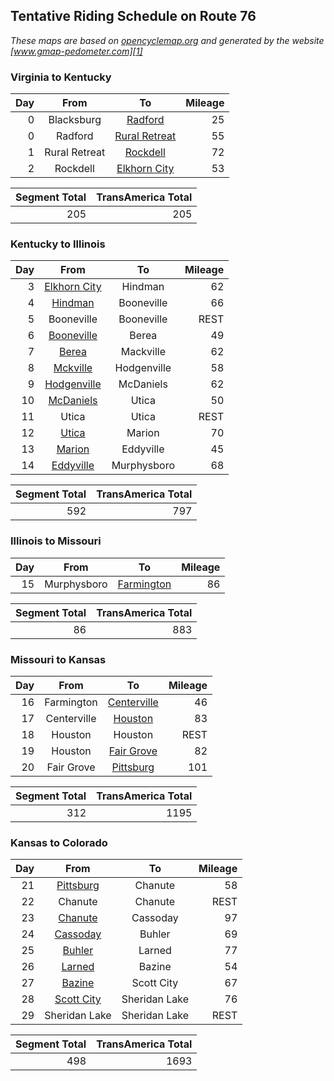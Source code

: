 ## Tentative Riding Schedule on Route 76

*These maps are based on [opencyclemap.org][0] and generated by the website [www.gmap-pedometer.com][1]*

### Virginia to Kentucky
| Day | From          |       To           | Mileage |
|----:|:-------------:|:------------------:|--------:|
|  0  | Blacksburg    | [Radford][2]       |      25 |
|  0  | Radford       | [Rural Retreat][3] |      55 |
|  1  | Rural Retreat | [Rockdell][4]      |      72 |
|  2  | Rockdell      | [Elkhorn City][5]  |      53 |

| Segment Total | TransAmerica Total |
|--------------:|-------------------:|
|           205 |                205 |

### Kentucky to Illinois
| Day | From              |       To     | Mileage |
|----:|:-----------------:|:------------:|--------:|
|  3  | [Elkhorn City][6] | Hindman      |      62 |
|  4  | [Hindman][7]      | Booneville   |      66 |
|  5  | Booneville        | Booneville   |    REST |
|  6  | [Booneville][8]   | Berea        |      49 |
|  7  | [Berea][9]        | Mackville    |      62 |
|  8  | [Mckville][10]    | Hodgenville  |      58 |
|  9  | [Hodgenville][11] | McDaniels    |      62 |
| 10  | [McDaniels][12]   | Utica        |      50 |
| 11  | Utica             | Utica        |    REST |
| 12  | [Utica][13]       | Marion       |      70 |
| 13  | [Marion][14]      | Eddyville    |      45 |
| 14  | [Eddyville][15]   | Murphysboro  |      68 |

| Segment Total | TransAmerica Total |
|--------------:|-------------------:|
|           592 |                797 |

### Illinois to Missouri
| Day | From          |       To          | Mileage |
|----:|:-------------:|:-----------------:|--------:|
| 15  | Murphysboro   | [Farmington][16]  |      86 |

| Segment Total | TransAmerica Total |
|--------------:|-------------------:|
|           86  |                883 |


### Missouri to Kansas
| Day | From          |       To          | Mileage |
|----:|:-------------:|:-----------------:|--------:|
| 16  | Farmington    | [Centerville][17] |      46 |
| 17  | Centerville   | [Houston][18]     |      83 |
| 18  | Houston       | Houston           |    REST |
| 19  | Houston       | [Fair Grove][19]  |      82 |
| 20  | Fair Grove    | [Pittsburg][20]  |      101 |

| Segment Total | TransAmerica Total |
|--------------:|-------------------:|
|           312 |               1195 |

### Kansas to Colorado
| Day | From              |    To         | Mileage |
|----:|:-----------------:|:-------------:|--------:|
| 21  | [Pittsburg][21]   | Chanute       |      58 |
| 22  |  Chanute          | Chanute       |    REST |
| 23  |  [Chanute][22]    | Cassoday      |      97 |
| 24  |  [Cassoday][23]   | Buhler        |      69 |
| 25  |  [Buhler][24]     | Larned        |      77 |
| 26  |  [Larned][25]     | Bazine        |      54 |
| 27  |  [Bazine][26]     | Scott City    |      67 |
| 28  |  [Scott City][27] | Sheridan Lake |      76 |
| 29  |  Sheridan Lake    | Sheridan Lake |    REST |

| Segment Total | TransAmerica Total |
|--------------:|-------------------:|
|         498   |            1693    |


[0]: http://opencyclemap.org "open cycle map"
[1]: http://www.gmap-pedometer.com "gmap-pedometer"
[2]: http://www.gmap-pedometer.com/?r=6211651 "Bburg to Radford"
[3]: http://www.gmap-pedometer.com/?r=6211653 "Radford to Rural Retreat"
[4]: http://www.gmap-pedometer.com/?r=6220038 "Rural Retreat to Rockdell"

[5]: http://www.gmap-pedometer.com/?r=6220040 "Rockdell to Elkhorn City"
[6]: http://www.gmap-pedometer.com/?r=6220049 "Elkhorn City to Hindman"
[7]: http://www.gmap-pedometer.com/?r=6220062 "Hindman to Booneville"
[8]: http://www.gmap-pedometer.com/?r=6220073 "Booneville to Berea"
[9]: http://www.gmap-pedometer.com/?r=6220552 "Berea to Mackville"

[10]: http://www.gmap-pedometer.com/?r=6221631 "Mackville to Hodgenville"
[11]: http://www.gmap-pedometer.com/?r=6221633 "Hodgenville to McDaniels"
[12]: http://www.gmap-pedometer.com/?r=6221638 "McDaniels to Utica"
[13]: http://www.gmap-pedometer.com/?r=6221695 "Utica to Marion"
[14]: http://www.gmap-pedometer.com/?r=6221712 "Marion to Eddyville"

[15]: http://www.gmap-pedometer.com/?r=6221720 "Eddyville to Murphysboro"
[16]: http://www.gmap-pedometer.com/?r=6221728 "Murphysboro to Farmington"
[17]: http://www.gmap-pedometer.com/?r=6221736 "Farmington to Centerville"
[18]: http://www.gmap-pedometer.com/?r=6221741 "Centerville to Houston"
[19]: http://www.gmap-pedometer.com/?r=6221773 "Houston to Fair Grove"

[20]: http://www.gmap-pedometer.com/?r=6222787 "Fair Grove to Pittsburg"
[21]: http://www.gmap-pedometer.com/?r=6222799 "Pittsburg to Chanute"
[22]: http://www.gmap-pedometer.com/?r=6222814 "Chanute to Cassody"
[23]: http://www.gmap-pedometer.com/?r=6222819 "Cassody to Buhler"
[24]: http://www.gmap-pedometer.com/?r=6222827 "Buhler to Larned"

[25]: http://www.gmap-pedometer.com/?r=6222842 "Larned to Bazine"
[26]: http://www.gmap-pedometer.com/?r=6222851 "Bazine to Scott City"
[27]: http://www.gmap-pedometer.com/?r=6222855 "Scott City to Sheridan Lake"

